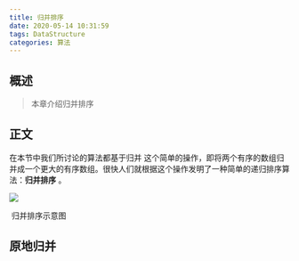 ```yaml
---
title: 归并排序
date: 2020-05-14 10:31:59
tags: DataStructure
categories: 算法
---
```


## 概述

> 本章介绍归并排序

<!--more-->

## 正文

在本节中我们所讨论的算法都基于归并 这个简单的操作，即将两个有序的数组归并成一个更大的有序数组。很快人们就根据这个操作发明了一种简单的递归排序算法：**归并排序** 。  

![](https://photos.alitaalice.cn/image/20200514103423.png)

​                                         归并排序示意图  

## 原地归并